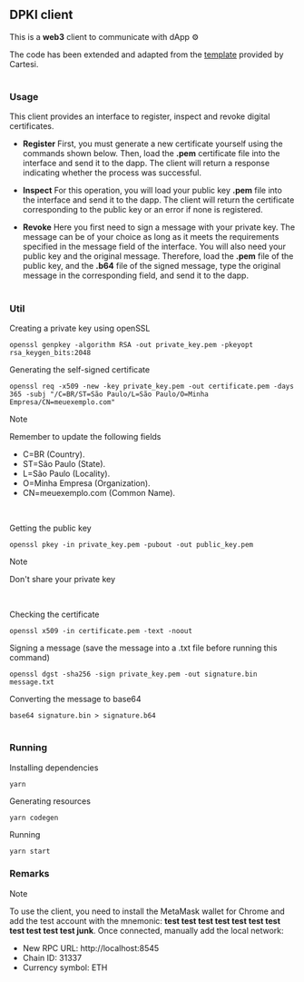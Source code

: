 ## DPKI client

This is a **web3** client to communicate with dApp :gear:

The code has been extended and adapted from the [template](https://github.com/prototyp3-dev/frontend-web-cartesi?_gl=1*1o93xk9*_ga*MTUwNjA4MjQ1OC4xNzE3MDE1MjIz*_ga_HM92STPNFJ*MTcyMzE0MzAwOC4xNi4xLjE3MjMxNDMwMjAuNDguMC4w*_gcl_au*MjEzNTg1Mjg4NC4xNzE3MDE1MjIz) provided by Cartesi.

#

### Usage
This client provides an interface to register, inspect and revoke digital certificates. 

 - **Register**
First, you must generate a new certificate yourself using the commands shown below. Then, load the **.pem** certificate file into the interface and send it to the dapp. The client will return a response indicating whether the process was successful.

 - **Inspect**
For this operation, you will load your public key **.pem** file into the interface and send it to the dapp. The client will return the certificate corresponding to the public key or an error if none is registered.

 - **Revoke**
Here you first need to sign a message with your private key. The message can be of your choice as long as it meets the requirements specified in the message field of the interface. You will also need your public key and the original message. Therefore, load the **.pem** file of the public key, and the **.b64** file of the signed message, type the original message in the corresponding field, and send it to the dapp.

#

### Util

Creating a private key using openSSL
```shell
openssl genpkey -algorithm RSA -out private_key.pem -pkeyopt rsa_keygen_bits:2048
```

Generating the self-signed certificate
```shell
openssl req -x509 -new -key private_key.pem -out certificate.pem -days 365 -subj "/C=BR/ST=São Paulo/L=São Paulo/O=Minha Empresa/CN=meuexemplo.com"
```

> [!NOTE] 
> Remember to update the following fields
> - C=BR (Country).
> - ST=São Paulo (State).
> - L=São Paulo (Locality).
> - O=Minha Empresa (Organization).
> - CN=meuexemplo.com (Common Name).

<br>

Getting the public key
```shell
openssl pkey -in private_key.pem -pubout -out public_key.pem
```

> [!NOTE]  
> Don't share your private key

<br>

Checking the certificate
```shell
openssl x509 -in certificate.pem -text -noout
```

Signing a message (save the message into a .txt file before running this command)
```shell
openssl dgst -sha256 -sign private_key.pem -out signature.bin message.txt
```

Converting the message to base64
```shell
base64 signature.bin > signature.b64
```

#

### Running
Installing dependencies
```shell
yarn
```

Generating resources
```shell
yarn codegen
```

Running
```shell
yarn start
```

### Remarks
> [!NOTE]
> To use the client, you need to install the MetaMask wallet for Chrome and add the test account with the mnemonic: **test test test test test test test test test test test junk**.
> Once connected, manually add the local network:
>  - New RPC URL: http://localhost:8545
>  - Chain ID: 31337
>  - Currency symbol: ETH
